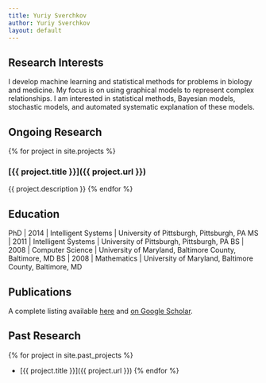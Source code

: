```yaml
---
title: Yuriy Sverchkov
author: Yuriy Sverchkov
layout: default
---
```


## Research Interests

I develop machine learning and statistical methods for problems in biology and medicine.
My focus is on using graphical models to represent complex relationships.
I am interested in statistical methods, Bayesian models, stochastic models, and automated systematic explanation of these models.

## Ongoing Research

{% for project in site.projects %}
### [{{ project.title }}]({{ project.url }})
{{ project.description }}
{% endfor %}

## Education

PhD | 2014 | Intelligent Systems | University of Pittsburgh, Pittsburgh, PA
MS  | 2011 | Intelligent Systems | University of Pittsburgh, Pittsburgh, PA
BS  | 2008 | Computer Science    | University of Maryland, Baltimore County, Baltimore, MD
BS  | 2008 | Mathematics         | University of Maryland, Baltimore County, Baltimore, MD

## Publications

A complete listing available [here](https://www.ncbi.nlm.nih.gov/myncbi/yuriy.sverchkov.1/bibliography/public/) and [on Google Scholar](https://scholar.google.com/citations?user=sx6aKSUAAAAJ).

## Past Research

{% for project in site.past_projects %}
 * [{{ project.title }}]({{ project.url }})
{% endfor %}

